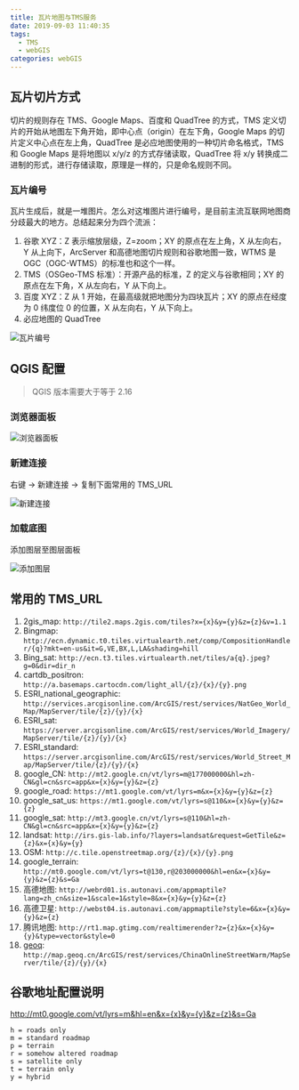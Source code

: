 ```yaml
---
title: 瓦片地图与TMS服务
date: 2019-09-03 11:40:35
tags:
  - TMS
  - webGIS
categories: webGIS
---
```


## 瓦片切片方式

切片的规则存在 TMS、Google Maps、百度和 QuadTree 的方式，TMS 定义切片的开始从地图左下角开始，即中心点（origin）在左下角，Google Maps 的切片定义中心点在左上角，QuadTree 是必应地图使用的一种切片命名格式，TMS 和 Google Maps 是将地图以 x/y/z 的方式存储读取，QuadTree 将 x/y 转换成二进制的形式，进行存储读取，原理是一样的，只是命名规则不同。

<!-- more -->

### 瓦片编号

瓦片生成后，就是一堆图片。怎么对这堆图片进行编号，是目前主流互联网地图商分歧最大的地方。总结起来分为四个流派：

1. 谷歌 XYZ：Z 表示缩放层级，Z=zoom；XY 的原点在左上角，X 从左向右，Y 从上向下，ArcServer 和高德地图切片规则和谷歌地图一致，WTMS 是 OGC（OGC-WTMS）的标准也和这个一样。
2. TMS（OSGeo-TMS 标准）：开源产品的标准，Z 的定义与谷歌相同；XY 的原点在左下角，X 从左向右，Y 从下向上。
3. 百度 XYZ：Z 从 1 开始，在最高级就把地图分为四块瓦片；XY 的原点在经度为 0 纬度位 0 的位置，X 从左向右，Y 从下向上。
4. 必应地图的 QuadTree

![瓦片编号](./tms.jpg)

## QGIS 配置

> QGIS 版本需要大于等于 2.16

### 浏览器面板

![浏览器面板](./browser.png)

### 新建连接

右键 -> 新建连接 -> 复制下面常用的 TMS_URL

![新建连接](./url.png)

### 加载底图

添加图层至图层面板

![添加图层](./addLayer.png)

## 常用的 TMS_URL

1. 2gis_map: `http://tile2.maps.2gis.com/tiles?x={x}&y={y}&z={z}&v=1.1`
1. Bingmap: `http://ecn.dynamic.t0.tiles.virtualearth.net/comp/CompositionHandler/{q}?mkt=en-us&it=G,VE,BX,L,LA&shading=hill`
1. Bing_sat: `http://ecn.t3.tiles.virtualearth.net/tiles/a{q}.jpeg?g=0&dir=dir_n`
1. cartdb_positron: `http://a.basemaps.cartocdn.com/light_all/{z}/{x}/{y}.png`
1. ESRI_national_geographic: `http://services.arcgisonline.com/ArcGIS/rest/services/NatGeo_World_Map/MapServer/tile/{z}/{y}/{x}`
1. ESRI_sat: `https://server.arcgisonline.com/ArcGIS/rest/services/World_Imagery/MapServer/tile/{z}/{y}/{x}`
1. ESRI_standard: `https://server.arcgisonline.com/ArcGIS/rest/services/World_Street_Map/MapServer/tile/{z}/{y}/{x}`
1. google_CN: `http://mt2.google.cn/vt/lyrs=m@177000000&hl=zh-CN&gl=cn&src=app&x={x}&y={y}&z={z}`
1. google_road: `https://mt1.google.com/vt/lyrs=m&x={x}&y={y}&z={z}`
1. google_sat_us: `https://mt1.google.com/vt/lyrs=s@110&x={x}&y={y}&z={z}`
1. google_sat: `http://mt3.google.cn/vt/lyrs=s@110&hl=zh-CN&gl=cn&src=app&x={x}&y={y}&z={z}`
1. landsat: `http://irs.gis-lab.info/?layers=landsat&request=GetTile&z={z}&x={x}&y={y}`
1. OSM: `http://c.tile.openstreetmap.org/{z}/{x}/{y}.png`
1. google_terrain: `http://mt0.google.com/vt/lyrs=t@130,r@203000000&hl=en&x={x}&y={y}&z={z}&s=Ga`
1. 高德地图: `http://webrd01.is.autonavi.com/appmaptile?lang=zh_cn&size=1&scale=1&style=8&x={x}&y={y}&z={z}`
1. 高德卫星: `http://webst04.is.autonavi.com/appmaptile?style=6&x={x}&y={y}&z={z}`
1. 腾讯地图: `http://rt1.map.gtimg.com/realtimerender?z={z}&x={x}&y={y}&type=vector&style=0`
1. [geoq](http://map.geoq.cn/): `http://map.geoq.cn/ArcGIS/rest/services/ChinaOnlineStreetWarm/MapServer/tile/{z}/{y}/{x}`

## 谷歌地址配置说明

http://mt0.google.com/vt/lyrs=m&hl=en&x={x}&y={y}&z={z}&s=Ga

```
h = roads only
m = standard roadmap
p = terrain
r = somehow altered roadmap
s = satellite only
t = terrain only
y = hybrid
```
